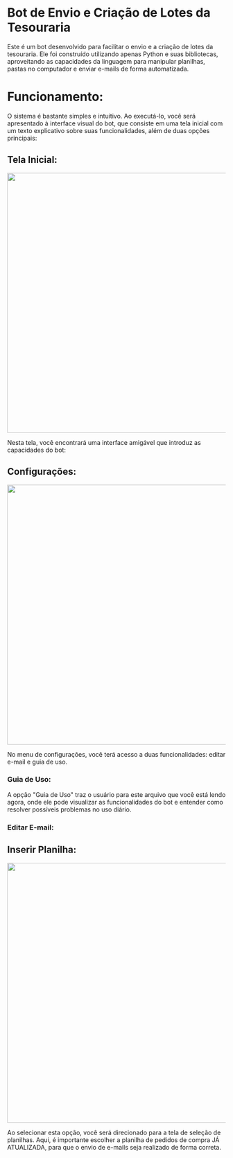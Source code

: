 <h1>Bot de Envio e Criação de Lotes da Tesouraria</h1>

<p>Este é um bot desenvolvido para facilitar o envio e a criação de lotes da tesouraria. Ele foi construído utilizando apenas Python e suas bibliotecas, aproveitando as capacidades da linguagem para manipular planilhas, pastas no computador e enviar e-mails de forma automatizada.</p>

<h1>Funcionamento:</h1>

<p>O sistema é bastante simples e intuitivo. Ao executá-lo, você será apresentado à interface visual do bot, que consiste em uma tela inicial com um texto explicativo sobre suas funcionalidades, além de duas opções principais:</p>

<h2>Tela Inicial:</h2>

<img src="https://github.com/GabriellpTV/PedidosAprovacoes/assets/138072118/e6910d3d-bba6-452a-a82d-183e5dd4352d" width="600">

<p>Nesta tela, você encontrará uma interface amigável que introduz as capacidades do bot:</p>

<h2>Configurações:</h2>

<img src="https://github.com/GabriellpTV/PedidosAprovacoes/assets/138072118/17d6dfc9-22de-4725-b797-d6928c0227d4" width="600">

<p>No menu de configurações, você terá acesso a duas funcionalidades: editar e-mail e guia de uso.</p>
<h3>Guia de Uso:</h3>
<p>A opção "Guia de Uso" traz o usuário para este arquivo que você está lendo agora, onde ele pode visualizar as funcionalidades do bot e entender como resolver possíveis problemas no uso diário.</p>
<h3>Editar E-mail:</h3>

<h2>Inserir Planilha:</h2>

<img src="https://github.com/GabriellpTV/PedidosAprovacoes/assets/138072118/8c23d541-870e-425f-be46-5ada74163a93" width="600">

<p>Ao selecionar esta opção, você será direcionado para a tela de seleção de planilhas. Aqui, é importante escolher a planilha de pedidos de compra JÁ ATUALIZADA, para que o envio de e-mails seja realizado de forma correta.</p>
